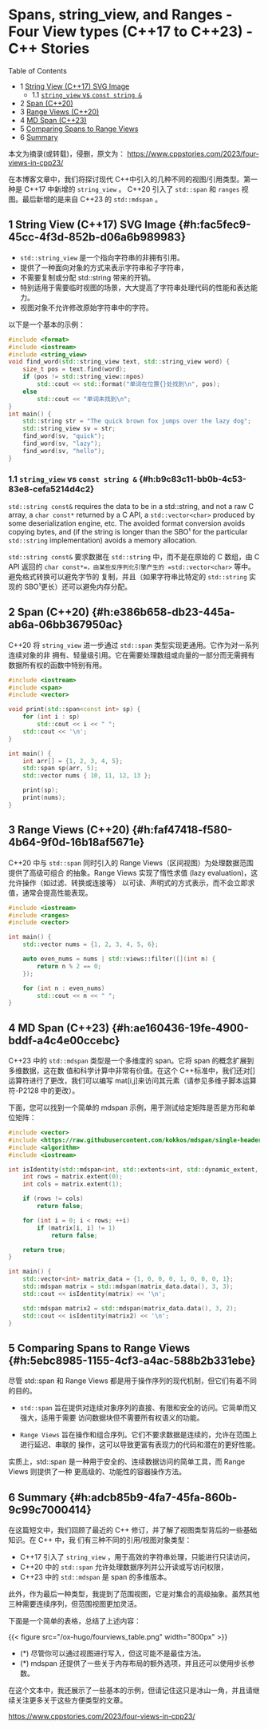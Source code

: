 # Spans, string_view, and Ranges - Four View types (C++17 to C++23) - C++ Stories


<div class="ox-hugo-toc toc has-section-numbers">

<div class="heading">Table of Contents</div>

- <span class="section-num">1</span> [String View (C++17) SVG Image](#h:fac5fec9-45cc-4f3d-852b-d06a6b989983)
    - <span class="section-num">1.1</span> [`string_view` vs `const string &`](#h:b9c83c11-bb0b-4c53-83e8-cefa5214d4c2)
- <span class="section-num">2</span> [Span (C++20)](#h:e386b658-db23-445a-ab6a-06bb367950ac)
- <span class="section-num">3</span> [Range Views (C++20)](#h:faf47418-f580-4b64-9f0d-16b18af5671e)
- <span class="section-num">4</span> [MD Span (C++23)](#h:ae160436-19fe-4900-bddf-a4c4e00ccebc)
- <span class="section-num">5</span> [Comparing Spans to Range Views](#h:5ebc8985-1155-4cf3-a4ac-588b2b331ebe)
- <span class="section-num">6</span> [Summary](#h:adcb85b9-4fa7-45fa-860b-9c99c7000414)

</div>
<!--endtoc-->


本文为摘录(或转载)，侵删，原文为： https://www.cppstories.com/2023/four-views-in-cpp23/

在本博客文章中，我们将探讨现代 C++中引入的几种不同的视图/引用类型。第一种是 C++17 中新增的 `string_view` 。
C++20 引入了 `std::span` 和 `ranges` 视图。最后新增的是来自 C++23 的 `std::mdspan` 。


## <span class="section-num">1</span> String View (C++17) SVG Image {#h:fac5fec9-45cc-4f3d-852b-d06a6b989983}

-   `std::string_view` 是一个指向字符串的非拥有引用。
-   提供了一种面向对象的方式来表示字符串和子字符串，
-   不需要复制或分配 std::string 带来的开销。
-   特别适用于需要临时视图的场景，大大提高了字符串处理代码的性能和表达能力。
-   视图对象不允许修改原始字符串中的字符。

以下是一个基本的示例：

```c++
#include <format>
#include <iostream>
#include <string_view>
void find_word(std::string_view text, std::string_view word) {
    size_t pos = text.find(word);
    if (pos != std::string_view::npos)
        std::cout << std::format("单词在位置{}处找到\n", pos);
    else
        std::cout << "单词未找到\n";
}
int main() {
    std::string str = "The quick brown fox jumps over the lazy dog";
    std::string_view sv = str;
    find_word(sv, "quick");
    find_word(sv, "lazy");
    find_word(sv, "hello");
}
```


### <span class="section-num">1.1</span> `string_view` vs `const string &` {#h:b9c83c11-bb0b-4c53-83e8-cefa5214d4c2}

`std::string const&` requires the data to be in a std::string, and not a raw C array, a
`char const*` returned by a C API, a `std::vector<char>` produced by some deserialization
engine, etc. The avoided format conversion avoids copying bytes, and (if the string is
longer than the SBO¹ for the particular `std::string` implementation) avoids a memory
allocation.

`std::string const&` 要求数据在 `std::string` 中，而不是在原始的 C 数组，由 C API 返回的
`char const*=，由某些反序列化引擎产生的 =std::vector<char>` 等中。避免格式转换可以避免字节的
复制，并且（如果字符串比特定的 `std::string` 实现的 SBO¹更长）还可以避免内存分配。


## <span class="section-num">2</span> Span (C++20) {#h:e386b658-db23-445a-ab6a-06bb367950ac}

C++20 将 `string_view` 进一步通过 `std::span` 类型实现更通用。它作为对一系列连续对象的非
拥有、轻量级引用。它在需要处理数组或向量的一部分而无需拥有数据所有权的函数中特别有用。

```c++
#include <iostream>
#include <span>
#include <vector>

void print(std::span<const int> sp) {
    for (int i : sp)
        std::cout << i << " ";
    std::cout << '\n';
}

int main() {
    int arr[] = {1, 2, 3, 4, 5};
    std::span sp(arr, 5);
    std::vector nums { 10, 11, 12, 13 };

    print(sp);
    print(nums);
}
```


## <span class="section-num">3</span> Range Views (C++20) {#h:faf47418-f580-4b64-9f0d-16b18af5671e}

C++20 中与 `std::span` 同时引入的 Range Views（区间视图）为处理数据范围提供了高级可组合
的抽象。Range Views 实现了惰性求值 (lazy evaluation)，这允许操作（如过滤、转换或连接等）
以可读、声明式的方式表示，而不会立即求值，通常会提高性能表现。

```c++
#include <iostream>
#include <ranges>
#include <vector>

int main() {
    std::vector nums = {1, 2, 3, 4, 5, 6};

    auto even_nums = nums | std::views::filter([](int n) {
        return n % 2 == 0;
    });

    for (int n : even_nums)
        std::cout << n << " ";
}

```


## <span class="section-num">4</span> MD Span (C++23) {#h:ae160436-19fe-4900-bddf-a4c4e00ccebc}

C++23 中的 `std::mdspan` 类型是一个多维度的 span。它将 span 的概念扩展到多维数据，这在数
值和科学计算中非常有价值。在这个 C++标准中，我们还对[]运算符进行了更改，我们可以编写
mat[i,j]来访问其元素（请参见多维子脚本运算符-P2128 中的更改）。

下面，您可以找到一个简单的 mdspan 示例，用于测试给定矩阵是否是方形和单位矩阵：

```c++
#include <vector>
#include <https://raw.githubusercontent.com/kokkos/mdspan/single-header/mdspan.hpp>
#include <algorithm>
#include <iostream>

int isIdentity(std::mdspan<int, std::extents<int, std::dynamic_extent, std::dynamic_extent>> matrix) {
    int rows = matrix.extent(0);
    int cols = matrix.extent(1);

    if (rows != cols)
        return false;

    for (int i = 0; i < rows; ++i)
        if (matrix[i, i] != 1)
            return false;

    return true;
}

int main() {
    std::vector<int> matrix_data = {1, 0, 0, 0, 1, 0, 0, 0, 1};
    std::mdspan matrix = std::mdspan(matrix_data.data(), 3, 3);
    std::cout << isIdentity(matrix) << '\n';

    std::mdspan matrix2 = std::mdspan(matrix_data.data(), 3, 2);
    std::cout << isIdentity(matrix2) << '\n';
}

```


## <span class="section-num">5</span> Comparing Spans to Range Views {#h:5ebc8985-1155-4cf3-a4ac-588b2b331ebe}

尽管 std::span 和 Range Views 都是用于操作序列的现代机制，但它们有着不同的目的。

-   `std::span` 旨在提供对连续对象序列的直接、有限和安全的访问。它简单而又强大，适用于需要
    访问数据块但不需要所有权语义的功能。

-   `Range Views` 旨在操作和组合序列。它们不要求数据是连续的，允许在范围上进行延迟、串联的
    操作，这可以导致更富有表现力的代码和潜在的更好性能。

实质上，std::span 是一种用于安全的、连续数据访问的简单工具，而 Range Views 则提供了一种
更高级的、功能性的容器操作方法。


## <span class="section-num">6</span> Summary {#h:adcb85b9-4fa7-45fa-860b-9c99c7000414}

在这篇短文中，我们回顾了最近的 C++ 修订，并了解了视图类型背后的一些基础知识。在 C++ 中，我
们有三种不同的引用/视图对象类型：

-   C++17 引入了 `string_view` ，用于高效的字符串处理，只能进行只读访问，
-   C++20 中的 `std::span` 允许处理数据序列并公开读或写访问权限，
-   C++23 中的 `std::mdspan` 是 span 的多维版本。

此外，作为最后一种类型，我提到了范围视图，它是对集合的高级抽象。虽然其他三种需要连续序列，但范围视图更加灵活。

下面是一个简单的表格，总结了上述内容：

{{< figure src="/ox-hugo/fourviews_table.png" width="800px" >}}

-   (\*) 尽管你可以通过视图进行写入，但这可能不是最佳方法。
-   (\*) mdspan 还提供了一些关于内存布局的额外选项，并且还可以使用步长参数。

在这个文本中，我还展示了一些基本的示例，但请记住这只是冰山一角，并且请继续关注更多关于这些方便类型的文章。

<https://www.cppstories.com/2023/four-views-in-cpp23/>

